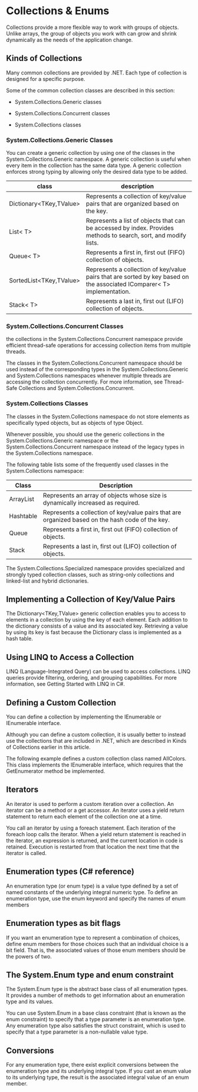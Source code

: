 # Collections & Enums

Collections provide a more flexible way to work with groups of objects. Unlike arrays, the group of objects you work with can grow and shrink dynamically as the needs of the application change.

## Kinds of Collections

Many common collections are provided by .NET. Each type of collection is designed for a specific purpose.

Some of the common collection classes are described in this section:

- System.Collections.Generic classes

- System.Collections.Concurrent classes

- System.Collections classes

### System.Collections.Generic Classes

You can create a generic collection by using one of the classes in the System.Collections.Generic namespace. A generic collection is useful when every item in the collection has the same data type. A generic collection enforces strong typing by allowing only the desired data type to be added.

|class|description|
| --- | --- |
|Dictionary<TKey,TValue>|Represents a collection of key/value pairs that are organized based on the key.|
|List< T>|Represents a list of objects that can be accessed by index. Provides methods to search, sort, and modify lists.|
|Queue< T>|Represents a first in, first out (FIFO) collection of objects.|
|SortedList<TKey,TValue>|Represents a collection of key/value pairs that are sorted by key based on the associated IComparer< T> implementation.|
|Stack< T>|Represents a last in, first out (LIFO) collection of objects.|

### System.Collections.Concurrent Classes

the collections in the System.Collections.Concurrent namespace provide efficient thread-safe operations for accessing collection items from multiple threads.

The classes in the System.Collections.Concurrent namespace should be used instead of the corresponding types in the System.Collections.Generic and System.Collections namespaces whenever multiple threads are accessing the collection concurrently. For more information, see Thread-Safe Collections and System.Collections.Concurrent.

### System.Collections Classes

The classes in the System.Collections namespace do not store elements as specifically typed objects, but as objects of type Object.

Whenever possible, you should use the generic collections in the System.Collections.Generic namespace or the System.Collections.Concurrent namespace instead of the legacy types in the System.Collections namespace.

The following table lists some of the frequently used classes in the System.Collections namespace:

|Class|Description|
| --- | --- |
|ArrayList|Represents an array of objects whose size is dynamically increased as required.|
|Hashtable|Represents a collection of key/value pairs that are organized based on the hash code of the key.|
|Queue|Represents a first in, first out (FIFO) collection of objects.|
|Stack|Represents a last in, first out (LIFO) collection of objects.|

The System.Collections.Specialized namespace provides specialized and strongly typed collection classes, such as string-only collections and linked-list and hybrid dictionaries.

## Implementing a Collection of Key/Value Pairs

The Dictionary<TKey,TValue> generic collection enables you to access to elements in a collection by using the key of each element. Each addition to the dictionary consists of a value and its associated key. Retrieving a value by using its key is fast because the Dictionary class is implemented as a hash table.

## Using LINQ to Access a Collection

LINQ (Language-Integrated Query) can be used to access collections. LINQ queries provide filtering, ordering, and grouping capabilities. For more information, see Getting Started with LINQ in C#.

## Defining a Custom Collection

You can define a collection by implementing the IEnumerable<T> or IEnumerable interface.

Although you can define a custom collection, it is usually better to instead use the collections that are included in .NET, which are described in Kinds of Collections earlier in this article.

The following example defines a custom collection class named AllColors. This class implements the IEnumerable interface, which requires that the GetEnumerator method be implemented.

## Iterators

An iterator is used to perform a custom iteration over a collection. An iterator can be a method or a get accessor. An iterator uses a yield return statement to return each element of the collection one at a time.

You call an iterator by using a foreach statement. Each iteration of the foreach loop calls the iterator. When a yield return statement is reached in the iterator, an expression is returned, and the current location in code is retained. Execution is restarted from that location the next time that the iterator is called.

## Enumeration types (C# reference)

An enumeration type (or enum type) is a value type defined by a set of named constants of the underlying integral numeric type. To define an enumeration type, use the enum keyword and specify the names of enum members

## Enumeration types as bit flags

If you want an enumeration type to represent a combination of choices, define enum members for those choices such that an individual choice is a bit field. That is, the associated values of those enum members should be the powers of two.

## The System.Enum type and enum constraint

The System.Enum type is the abstract base class of all enumeration types. It provides a number of methods to get information about an enumeration type and its values.

You can use System.Enum in a base class constraint (that is known as the enum constraint) to specify that a type parameter is an enumeration type. Any enumeration type also satisfies the struct constraint, which is used to specify that a type parameter is a non-nullable value type.

## Conversions

For any enumeration type, there exist explicit conversions between the enumeration type and its underlying integral type. If you cast an enum value to its underlying type, the result is the associated integral value of an enum member.
